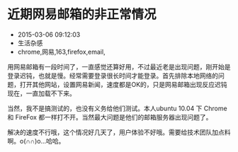 # 近期网易邮箱的非正常情况
- 2015-03-06 09:12:03
- 生活杂感
- chrome,网易,163,firefox,email,

<!--markdown-->用网易邮箱有一段时间了，一直感觉还算好用，不过最近老是出现问题，刚开始是登录迟钝，也就是慢。经常需要登录很长时间才能登录。首先排除本地网络的问题，打开其他网站，设置网易新闻，速度都是OK的，只是网易邮箱出现反应迟钝现在，一直加载不下来。


<!--more-->


当然，我不是搞测试的，也没有义务给他们测试。本人ubuntu 10.04 下 Chrome 和 FireFox 都一样打不开。当然最大问题是他们的邮箱服务器出现问题了。

解决的速度不行哦，这个情况好几天了，用户体验不好哦。需要给技术团队加点料啊。o(∩∩)o...哈哈。